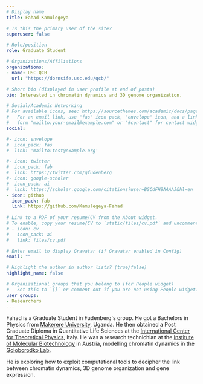 ```yaml
---
# Display name
title: Fahad Kamulegeya

# Is this the primary user of the site?
superuser: false

# Role/position
role: Graduate Student

# Organizations/Affiliations
organizations:
- name: USC QCB
  url: "https://dornsife.usc.edu/qcb/"

# Short bio (displayed in user profile at end of posts)
bio: Interested in chromatin dynamics and 3D genome organization.

# Social/Academic Networking
# For available icons, see: https://sourcethemes.com/academic/docs/page-builder/#icons
#   For an email link, use "fas" icon pack, "envelope" icon, and a link in the
#   form "mailto:your-email@example.com" or "#contact" for contact widget.
social:

#- icon: envelope
#  icon_pack: fas
#  link: 'mailto:test@example.org'

#- icon: twitter
#  icon_pack: fab
#  link: https://twitter.com/gfudenberg
#- icon: google-scholar
#  icon_pack: ai
#  link: https://scholar.google.com/citations?user=BSCdFH8AAAAJ&hl=en
- icon: github
  icon_pack: fab
  link: https://github.com/Kamulegeya-Fahad
  
# Link to a PDF of your resume/CV from the About widget.
# To enable, copy your resume/CV to `static/files/cv.pdf` and uncomment the lines below.
# - icon: cv
#   icon_pack: ai
#   link: files/cv.pdf

# Enter email to display Gravatar (if Gravatar enabled in Config)
email: ""

# Highlight the author in author lists? (true/false)
highlight_name: false

# Organizational groups that you belong to (for People widget)
#   Set this to `[]` or comment out if you are not using People widget.
user_groups:
- Researchers
---
```


Fahad is a Graduate Student in Fudenberg's group. 
He got a Bachelors in Physics from [Makerere University](https://www.mak.ac.ug), Uganda.
He then obtained a Post Graduate Diploma in Quantitative Life Sciences at the [International Center for Theoretical Physics](https://www.ictp.it), Italy.
He was a research technichian at the [Institute of Molecular Biotechnology](https://www.oeaw.ac.at/imba/home) in Austria, modelling chromatin dynamics in the [Goloborodko Lab](https://www.oeaw.ac.at/imba/research/anton-goloborodko). 

He is exploring how to exploit computational tools to decipher the link between chromatin dynamics, 3D genome organization and gene expression. 

